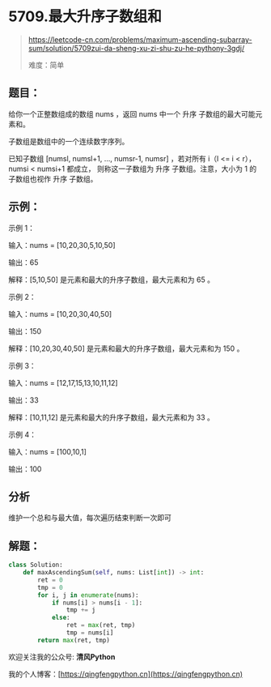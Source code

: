 # 5709.最大升序子数组和
> https://leetcode-cn.com/problems/maximum-ascending-subarray-sum/solution/5709zui-da-sheng-xu-zi-shu-zu-he-pythony-3gdj/
> 
> 难度：简单

## 题目：


给你一个正整数组成的数组 nums ，返回 nums 中一个 升序 子数组的最大可能元素和。

子数组是数组中的一个连续数字序列。

已知子数组 [numsl, numsl+1, ..., numsr-1, numsr] ，若对所有 i（l <= i < r），numsi < numsi+1 都成立，
则称这一子数组为 升序 子数组。注意，大小为 1 的子数组也视作 升序 子数组。

## 示例：

示例 1：

输入：nums = [10,20,30,5,10,50]

输出：65

解释：[5,10,50] 是元素和最大的升序子数组，最大元素和为 65 。

示例 2：

输入：nums = [10,20,30,40,50]

输出：150

解释：[10,20,30,40,50] 是元素和最大的升序子数组，最大元素和为 150 。 

示例 3：

输入：nums = [12,17,15,13,10,11,12]

输出：33

解释：[10,11,12] 是元素和最大的升序子数组，最大元素和为 33 。 

示例 4：

输入：nums = [100,10,1]

输出：100

## 分析

维护一个总和与最大值，每次遍历结束判断一次即可

## 解题：

```python
class Solution:
    def maxAscendingSum(self, nums: List[int]) -> int:
        ret = 0
        tmp = 0
        for i, j in enumerate(nums):
            if nums[i] > nums[i - 1]:
                tmp += j
            else:
                ret = max(ret, tmp)
                tmp = nums[i]
        return max(ret, tmp)
```

欢迎关注我的公众号: **清风Python**

我的个人博客：[https://qingfengpython.cn](https://qingfengpython.cn)
